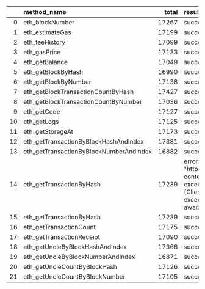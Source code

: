 |    | method_name                             |   total | result                                                                                                          |   count |   percentage |
|---:|:----------------------------------------|--------:|:----------------------------------------------------------------------------------------------------------------|--------:|-------------:|
|  0 | eth_blockNumber                         |   17267 | success                                                                                                         |   17267 |   1          |
|  1 | eth_estimateGas                         |   17199 | success                                                                                                         |   17199 |   1          |
|  2 | eth_feeHistory                          |   17099 | success                                                                                                         |   17099 |   1          |
|  3 | eth_gasPrice                            |   17133 | success                                                                                                         |   17133 |   1          |
|  4 | eth_getBalance                          |   17049 | success                                                                                                         |   17049 |   1          |
|  5 | eth_getBlockByHash                      |   16990 | success                                                                                                         |   16990 |   1          |
|  6 | eth_getBlockByNumber                    |   17138 | success                                                                                                         |   17138 |   1          |
|  7 | eth_getBlockTransactionCountByHash      |   17427 | success                                                                                                         |   17427 |   1          |
|  8 | eth_getBlockTransactionCountByNumber    |   17036 | success                                                                                                         |   17036 |   1          |
|  9 | eth_getCode                             |   17127 | success                                                                                                         |   17127 |   1          |
| 10 | eth_getLogs                             |   17125 | success                                                                                                         |   17125 |   1          |
| 11 | eth_getStorageAt                        |   17173 | success                                                                                                         |   17173 |   1          |
| 12 | eth_getTransactionByBlockHashAndIndex   |   17381 | success                                                                                                         |   17381 |   1          |
| 13 | eth_getTransactionByBlockNumberAndIndex |   16882 | success                                                                                                         |   16882 |   1          |
| 14 | eth_getTransactionByHash                |   17239 | error: Post "http://localhost:8545": context deadline exceeded (Client.Timeout exceeded while awaiting headers) |      28 |   0.00162422 |
| 15 | eth_getTransactionByHash                |   17239 | success                                                                                                         |   17211 |   0.998376   |
| 16 | eth_getTransactionCount                 |   17175 | success                                                                                                         |   17175 |   1          |
| 17 | eth_getTransactionReceipt               |   17090 | success                                                                                                         |   17090 |   1          |
| 18 | eth_getUncleByBlockHashAndIndex         |   17368 | success                                                                                                         |   17368 |   1          |
| 19 | eth_getUncleByBlockNumberAndIndex       |   16871 | success                                                                                                         |   16871 |   1          |
| 20 | eth_getUncleCountByBlockHash            |   17126 | success                                                                                                         |   17126 |   1          |
| 21 | eth_getUncleCountByBlockNumber          |   17105 | success                                                                                                         |   17105 |   1          |